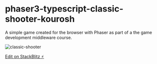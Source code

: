 # phaser3-typescript-classic-shooter-kourosh

A simple game created for the browser with Phaser as part of a the game development middleware course.


![classic-shooter](https://user-images.githubusercontent.com/26629624/77252976-ca49a500-6c57-11ea-97bd-6db312c52c39.gif)


[Edit on StackBlitz ⚡️](https://stackblitz.com/edit/phaser3-typescript-classic-shooter-kourosh)
